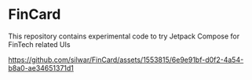 # FinCard
This repository contains experimental code to try Jetpack Compose for FinTech related UIs


https://github.com/silwar/FinCard/assets/1553815/6e9e91bf-d0f2-4a54-b8a0-ae34651371d1


